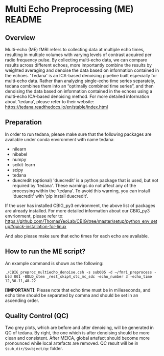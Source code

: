 # Multi Echo Preprocessing (ME) README

## Overview
Multi-echo (ME) fMRI refers to collecting data at multiple echo times, resulting in multiple volumes with varying levels of contrast acquired per radio frequency pulse. By collecting multi-echo data, we can compare results across different echoes, more importantly combine the results by weighted averaging and denoise the data based on information contained in the echoes. 'Tedana' is an ICA-based denoising pipeline built especially for multi-echo data. Rather than analyzing single-echo time series separately, tedana combines them into an “optimally combined time series”, and then denoising the data based on information contained in the echoes using a multi-echo ICA-based denoising method. For more detailed information about 'tedana', please refer to their website: https://tedana.readthedocs.io/en/stable/index.html


## Preparation

In order to run tedana, please make sure that the following packages are available under conda environment with name tedana:

* nilearn
* nibabel
* numpy
* scikit-learn
* scipy
* tedana
* duecredit (optional) 'duecredit' is a python package that is used, but not required by 'tedana'. These warnings do not affect any of the processing within the 'tedana'. To avoid this warning, you can install 'duecredit' with 'pip install duecredit'.

If the user has installed CBIG_py3 environment, the above list of packages are already installed. For more detailed information about our CBIG_py3 envrionment, please refer to:
https://github.com/ThomasYeoLab/CBIG/tree/master/setup/python_env_setup#quick-installation-for-linux

And also please make sure that echo times for each echo are available.


## How to run the ME script?
An example command is shown as the following:

`./CBIG_preproc_multiecho_denoise.csh -s sub005 -d ~/fmri_preprocess -bld 001 -BOLD_stem _rest_skip4_stc_mc_sdc -echo_number 3 -echo_time 12,30.11,48.22`

**[IMPORTANT]**: Please note that echo time must be in milleseconds, and echo time should be separated by comma and should be set in an ascending order.

## Quality Control (QC)

Two grey plots, which are before and after denoising, will be generated in QC of tedana. By right, the one which is after denoising should be more clean and consistent. After MEICA, global artefact should become more pronounced while local artefacts are removed. QC result will be in `$sub_dir/$subject/qc` folder.
